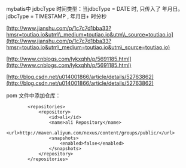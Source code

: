 mybatis中 jdbcType 时间类型：当jdbcType = DATE 时, 只传入了 年月日。jdbcType = TIMESTAMP ,  年月日+ 时分秒

[http://www.jianshu.com/p/1c7c7d1bba33?hmsr=toutiao.io&utm\\_medium=toutiao.io&utm\\_source=toutiao.io](http://www.jianshu.com/p/1c7c7d1bba33?hmsr=toutiao.io&utm\_medium=toutiao.io&utm\_source=toutiao.io)

[http://www.cnblogs.com/lykxqhh/p/5691185.html](http://www.cnblogs.com/lykxqhh/p/5691185.html)

[http://blog.csdn.net/u014001866/article/details/52763862](http://blog.csdn.net/u014001866/article/details/52763862)



pom 文件中添加仓库：

```
        <repositories>
            <repository>
                <id>ali</id>
                <name>ali Repository</name>
                <url>http://maven.aliyun.com/nexus/content/groups/public/</url>
                <snapshots>
                    <enabled>false</enabled>
                </snapshots>
            </repository>
        </repositories>
```



